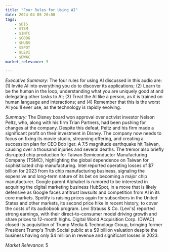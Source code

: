 ```yaml
---
title: "Four Rules for Using AI"
date: 2024-04-05 20:00
tags:
    - $DIS
    - $TSM
    - $INTC
    - $GOOG
    - $HUBS
    - $SPOT
    - $LEVI
    - $DWAC
market_relevance: 5

---
```

*Executive Summary*: The four rules for using AI discussed in this audio are: (1) Invite AI into everything you do to discover its applications; (2) Learn to be the human in the loop, understanding what you are uniquely good at and delegating other tasks to AI; (3) Treat the AI like a person, as it is trained on human language and interactions; and (4) Remember that this is the worst AI you'll ever use, as the technology is rapidly evolving. 


*Summary:*
The Disney board won approval over activist investor Nelson Peltz, who, along with his firm Trian Partners, had been pushing for changes at the company. Despite this defeat, Peltz and his firm made a significant profit on their investment in Disney. The company now needs to focus on fixing its movie studio, streaming offering, and creating a succession plan for CEO Bob Iger. A 7.5 magnitude earthquake hit Taiwan, causing over a thousand injuries and several deaths. The tremor also briefly disrupted chip production for Taiwan Semiconductor Manufacturing Company (TSMC), highlighting the global dependence on Taiwan for sophisticated chip manufacturing. Intel reported operating losses of $7 billion for 2023 from its chip manufacturing business, signaling the expensive and long-term nature of its bet on becoming a major chip manufacturer. Google parent Alphabet is rumored to be interested in acquiring the digital marketing business HubSpot, in a move that is likely defensive as Google faces antitrust lawsuits and competition from AI in its core markets. Spotify is raising prices again for subscribers in the United States and other markets, its second price hike in recent history, to cover the costs of its audiobook program. Levi Strauss & Co. (Levi's) reported strong earnings, with their direct-to-consumer model driving growth and share prices to 12-month highs. Digital World Acquisition Corp. (DWAC) closed its acquisition of Trump Media & Technology Group, bringing former President Trump's Truth Social public at a $9 billion valuation despite the business having only $4 million in revenue and significant losses in 2023.



*Market Relevance*: 5
  